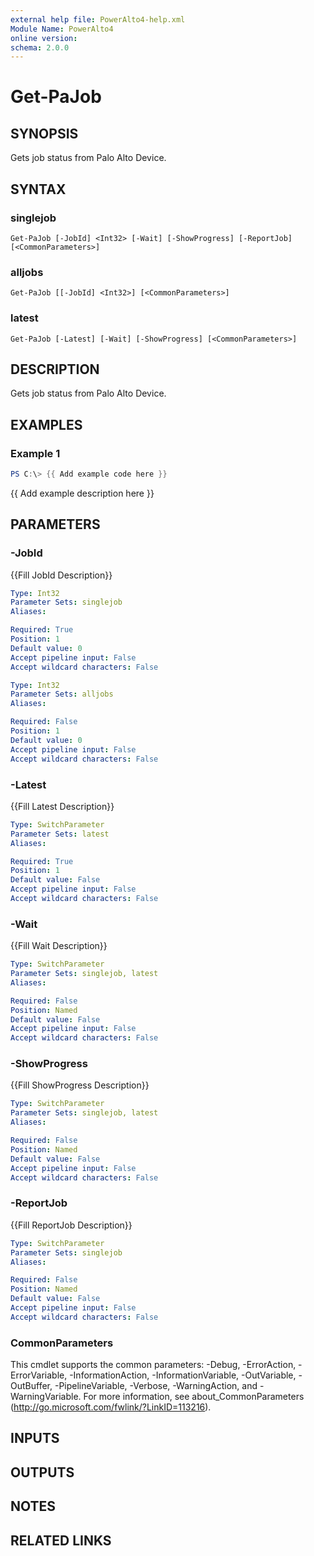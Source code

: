 ```yaml
---
external help file: PowerAlto4-help.xml
Module Name: PowerAlto4
online version:
schema: 2.0.0
---
```


# Get-PaJob

## SYNOPSIS
Gets job status from Palo Alto Device.

## SYNTAX

### singlejob
```
Get-PaJob [-JobId] <Int32> [-Wait] [-ShowProgress] [-ReportJob] [<CommonParameters>]
```

### alljobs
```
Get-PaJob [[-JobId] <Int32>] [<CommonParameters>]
```

### latest
```
Get-PaJob [-Latest] [-Wait] [-ShowProgress] [<CommonParameters>]
```

## DESCRIPTION
Gets job status from Palo Alto Device.

## EXAMPLES

### Example 1
```powershell
PS C:\> {{ Add example code here }}
```

{{ Add example description here }}

## PARAMETERS

### -JobId
{{Fill JobId Description}}

```yaml
Type: Int32
Parameter Sets: singlejob
Aliases:

Required: True
Position: 1
Default value: 0
Accept pipeline input: False
Accept wildcard characters: False
```

```yaml
Type: Int32
Parameter Sets: alljobs
Aliases:

Required: False
Position: 1
Default value: 0
Accept pipeline input: False
Accept wildcard characters: False
```

### -Latest
{{Fill Latest Description}}

```yaml
Type: SwitchParameter
Parameter Sets: latest
Aliases:

Required: True
Position: 1
Default value: False
Accept pipeline input: False
Accept wildcard characters: False
```

### -Wait
{{Fill Wait Description}}

```yaml
Type: SwitchParameter
Parameter Sets: singlejob, latest
Aliases:

Required: False
Position: Named
Default value: False
Accept pipeline input: False
Accept wildcard characters: False
```

### -ShowProgress
{{Fill ShowProgress Description}}

```yaml
Type: SwitchParameter
Parameter Sets: singlejob, latest
Aliases:

Required: False
Position: Named
Default value: False
Accept pipeline input: False
Accept wildcard characters: False
```

### -ReportJob
{{Fill ReportJob Description}}

```yaml
Type: SwitchParameter
Parameter Sets: singlejob
Aliases:

Required: False
Position: Named
Default value: False
Accept pipeline input: False
Accept wildcard characters: False
```

### CommonParameters
This cmdlet supports the common parameters: -Debug, -ErrorAction, -ErrorVariable, -InformationAction, -InformationVariable, -OutVariable, -OutBuffer, -PipelineVariable, -Verbose, -WarningAction, and -WarningVariable. For more information, see about_CommonParameters (http://go.microsoft.com/fwlink/?LinkID=113216).

## INPUTS

## OUTPUTS

## NOTES

## RELATED LINKS

